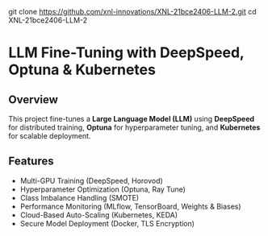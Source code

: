 git clone https://github.com/xnl-innovations/XNL-21bce2406-LLM-2.git
cd XNL-21bce2406-LLM-2

# LLM Fine-Tuning with DeepSpeed, Optuna & Kubernetes  

## Overview  
This project fine-tunes a **Large Language Model (LLM)** using **DeepSpeed** for distributed training, **Optuna** for hyperparameter tuning, and **Kubernetes** for scalable deployment.  

## Features  
- Multi-GPU Training (DeepSpeed, Horovod)  
- Hyperparameter Optimization (Optuna, Ray Tune)  
- Class Imbalance Handling (SMOTE)  
- Performance Monitoring (MLflow, TensorBoard, Weights & Biases)  
- Cloud-Based Auto-Scaling (Kubernetes, KEDA)  
- Secure Model Deployment (Docker, TLS Encryption)  

